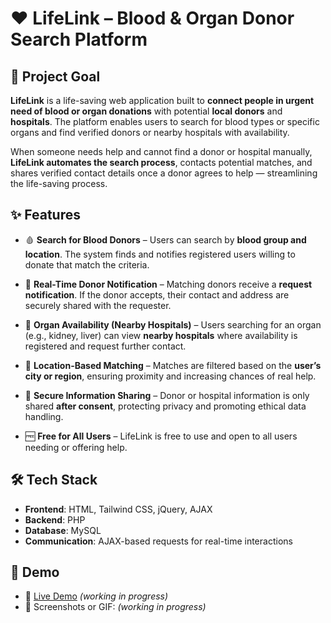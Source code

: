 # ❤️ LifeLink – Blood & Organ Donor Search Platform

## 🏁 Project Goal

**LifeLink** is a life-saving web application built to **connect people in urgent need of blood or organ donations** with potential **local donors** and **hospitals**. The platform enables users to search for blood types or specific organs and find verified donors or nearby hospitals with availability.

When someone needs help and cannot find a donor or hospital manually, **LifeLink automates the search process**, contacts potential matches, and shares verified contact details once a donor agrees to help — streamlining the life-saving process.



## ✨ Features

- 🩸 **Search for Blood Donors** – Users can search by **blood group and location**. The system finds and notifies registered users willing to donate that match the criteria.

- 🔔 **Real-Time Donor Notification** – Matching donors receive a **request notification**. If the donor accepts, their contact and address are securely shared with the requester.

- 🏥 **Organ Availability (Nearby Hospitals)** – Users searching for an organ (e.g., kidney, liver) can view **nearby hospitals** where availability is registered and request further contact.

- 📍 **Location-Based Matching** – Matches are filtered based on the **user’s city or region**, ensuring proximity and increasing chances of real help.

- 🤝 **Secure Information Sharing** – Donor or hospital information is only shared **after consent**, protecting privacy and promoting ethical data handling.

- 🆓 **Free for All Users** – LifeLink is free to use and open to all users needing or offering help.



## 🛠️ Tech Stack

- **Frontend**: HTML, Tailwind CSS, jQuery, AJAX  
- **Backend**: PHP  
- **Database**: MySQL  
- **Communication**: AJAX-based requests for real-time interactions



## 🚀 Demo

- 🔗 [Live Demo](#) *(working in progress)*  
- 📸 Screenshots or GIF: *(working in progress)*


 
